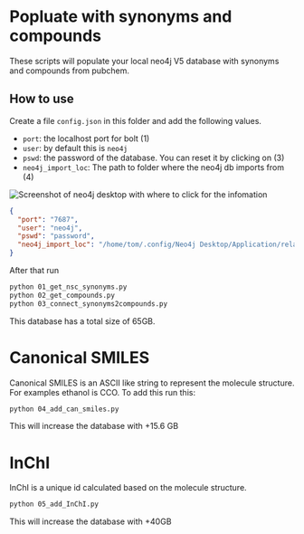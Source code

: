 # Popluate with synonyms and compounds

These scripts will populate your local neo4j V5 database with synonyms and compounds from pubchem.

## How to use

Create a file `config.json` in this folder and add the following values.
- `port`: the localhost port for bolt (1)
- `user`: by default this is `neo4j`
- `pswd`: the password of the database. You can reset it by clicking on (3)
- `neo4j_import_loc`: The path to folder where the neo4j db imports from (4)

![Screenshot of neo4j desktop with where to click for the infomation](./readme_imgs/where2click_neo4j_desktop.png)
```json
{
  "port": "7687",
  "user": "neo4j",
  "pswd": "password",
  "neo4j_import_loc": "/home/tom/.config/Neo4j Desktop/Application/relate-data/dbmss/dbms-c8850851-70ca-43aa-86be-947335e3f2df/import"
}
```

After that run
```bash
python 01_get_nsc_synonyms.py
python 02_get_compounds.py
python 03_connect_synonyms2compounds.py
```
This database has a total size of 65GB.

# Canonical SMILES

Canonical SMILES is an ASCII like string to represent the molecule structure. For examples ethanol is CCO.
To add this run this:

```bash
python 04_add_can_smiles.py
```
This will increase the database with +15.6 GB

# InChI

InChI is a unique id calculated based on the molecule structure.

```bash
python 05_add_InChI.py 
```
This will increase the database with +40GB